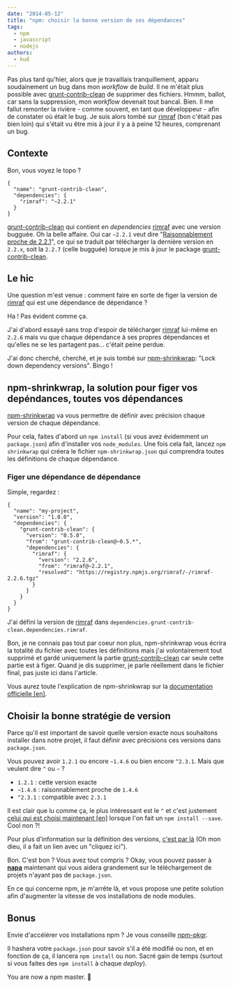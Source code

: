 ```yaml
---
date: "2014-05-12"
title: "npm: choisir la bonne version de ses dépendances"
tags:
  - npm
  - javascript
  - nodejs
authors:
  - kud
---
```


Pas plus tard qu'hier, alors que je travaillais tranquillement, apparu soudainement un bug dans mon _workflow_ de _build_. Il ne m'était plus possible avec [grunt-contrib-clean](https://github.com/gruntjs/grunt-contrib-clean) de supprimer des fichiers. Hmmm, ballot, car sans la suppression, mon _workflow_ devenait tout bancal. Bien. Il me fallut remonter la rivière - comme souvent, en tant que développeur - afin de constater où était le bug. Je suis alors tombé sur [rimraf](https://github.com/isaacs/rimraf) (bon c'était pas bien loin) qui s'était vu être mis à jour il y a à peine 12 heures, comprenant un bug.

## Contexte

Bon, vous voyez le topo ?

```
{
  "name": "grunt-contrib-clean",
  "dependencies": {
    "rimraf": "~2.2.1"
  }
}
```

[grunt-contrib-clean](https://github.com/gruntjs/grunt-contrib-clean) qui contient en _dependencies_ [rimraf](https://github.com/isaacs/rimraf) avec une version bugguée. Oh la belle affaire. Oui car `~2.2.1` veut dire "[Raisonnablement proche de 2.2.1](https://github.com/isaacs/node-semver#ranges)", ce qui se traduit par télécharger la dernière version en `2.2.x`, soit la `2.2.7` (celle bugguée) lorsque je mis à jour le package [grunt-contrib-clean](https://github.com/gruntjs/grunt-contrib-clean).

## Le hic

Une question m'est venue : comment faire en sorte de figer la version de [rimraf](https://github.com/isaacs/rimraf) qui est une dépendance de dépendance ?

Ha ! Pas évident comme ça.

J'ai d'abord essayé sans trop d'espoir de télécharger [rimraf](https://github.com/isaacs/rimraf) lui-même en `2.2.6` mais vu que chaque dépendance à ses propres dépendances et qu'elles ne se les partagent pas... c'était peine perdue.

J'ai donc cherché, cherché, et je suis tombé sur [npm-shrinkwrap](https://www.npmjs.org/doc/cli/npm-shrinkwrap.html): "Lock down dependency versions". Bingo !

## npm-shrinkwrap, la solution pour figer vos depéndances, toutes vos dépendances

[npm-shrinkwrap](https://www.npmjs.org/doc/cli/npm-shrinkwrap.html) va vous permettre de définir avec précision chaque version de chaque dépendance.

Pour cela, faites d'abord un `npm install` (si vous avez évidemment un `package.json`) afin d'installer vos `node_modules`. Une fois cela fait, lancez `npm shrinkwrap` qui créera le fichier `npm-shrinkwrap.json` qui comprendra toutes les définitions de chaque dépendance.

### Figer une dépendance de dépendance

Simple, regardez :

```
{
  "name": "my-project",
  "version": "1.0.0",
  "dependencies": {
    "grunt-contrib-clean": {
      "version": "0.5.0",
      "from": "grunt-contrib-clean@~0.5.*",
      "dependencies": {
        "rimraf": {
          "version": "2.2.6",
          "from": "rimraf@~2.2.1",
          "resolved": "https://registry.npmjs.org/rimraf/-/rimraf-2.2.6.tgz"
        }
      }
    }
  }
}
```

J'ai défini la version de [rimraf](https://github.com/isaacs/rimraf) dans `dependencies.grunt-contrib-clean.dependencies.rimraf`.

Bon, je ne connais pas tout par coeur non plus, npm-shrinkwrap vous écrira la totalité du fichier avec toutes les définitions mais j'ai volontairement tout supprimé et gardé uniquement la partie [grunt-contrib-clean](https://github.com/gruntjs/grunt-contrib-clean) car seule cette partie est à figer. Quand je dis supprimer, je parle réellement dans le fichier final, pas juste ici dans l'article.

Vous aurez toute l'explication de npm-shrinkwrap sur la [documentation officielle [en]](https://www.npmjs.org/doc/cli/npm-shrinkwrap.html).

## Choisir la bonne stratégie de version

Parce qu'il est important de savoir quelle version exacte nous souhaitons installer dans notre projet, il faut définir avec précisions ces versions dans `package.json`.

Vous pouvez avoir `1.2.1` ou encore `~1.4.6` ou bien encore `^2.3.1`. Mais que veulent dire `^` ou `~` ?

- `1.2.1` : cette version exacte
- `~1.4.6` : raisonnablement proche de `1.4.6`
- `^2.3.1` : compatible avec `2.3.1`

Il est clair que lu comme ça, le plus intéressant est le `^` et c'est justement [celui qui est choisi maintenant [en]](http://fredkschott.com/post/2014/02/npm-no-longer-defaults-to-tildes/) lorsque l'on fait un `npm install --save`. Cool non ?!

Pour plus d'information sur la définition des versions, [c'est par là](https://github.com/isaacs/node-semver#ranges) (Oh mon dieu, il a fait un lien avec un "cliquez ici").

Bon. C'est bon ? Vous avez tout compris ? Okay, vous pouvez passer à [**napa**](/posts/nodejs/napa-ou-comment-telecharger-package-napa-package-json/) maintenant qui vous aidera grandement sur le téléchargement de projets n'ayant pas de `package.json`.

En ce qui concerne npm, je m'arrête là, et vous propose une petite solution afin d'augmenter la vitesse de vos installations de node modules.

## Bonus

Envie d'accélérer vos installations npm ? Je vous conseille [npm-pkgr](https://github.com/vvo/npm-pkgr).

Il hashera votre `package.json` pour savoir s'il a été modifié ou non, et en fonction de ça, il lancera `npm install` ou non. Sacré gain de temps (surtout si vous faites des `npm install` à chaque _deploy_).

You are now a npm master. 👨
